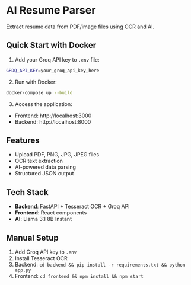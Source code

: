 # AI Resume Parser

Extract resume data from PDF/image files using OCR and AI.

## Quick Start with Docker

1. Add your Groq API key to `.env` file:
```bash
GROQ_API_KEY=your_groq_api_key_here
```

2. Run with Docker:
```bash
docker-compose up --build
```

3. Access the application:
- Frontend: http://localhost:3000
- Backend: http://localhost:8000

## Features

- Upload PDF, PNG, JPG, JPEG files
- OCR text extraction
- AI-powered data parsing
- Structured JSON output

## Tech Stack

- **Backend**: FastAPI + Tesseract OCR + Groq API
- **Frontend**: React components
- **AI**: Llama 3.1 8B Instant

## Manual Setup

1. Add Groq API key to `.env`
2. Install Tesseract OCR
3. Backend: `cd backend && pip install -r requirements.txt && python app.py`
4. Frontend: `cd frontend && npm install && npm start`